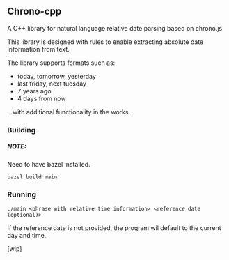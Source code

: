 
## Chrono-cpp
A C++ library for natural language relative date parsing based on chrono.js

This library is designed with rules to enable extracting absolute date information from text.

The library supports formats such as:
* today, tomorrow, yesterday
* last friday, next tuesday
* 7 years ago
* 4 days from now

...with additional functionality in the works.
 


### Building  

##### NOTE: 
Need to have bazel installed.

```bazel build main```

### Running

```./main <phrase with relative time information> <reference date (optional)>```

If the reference date is not provided, the program wil default to the current day and time.


[wip]
